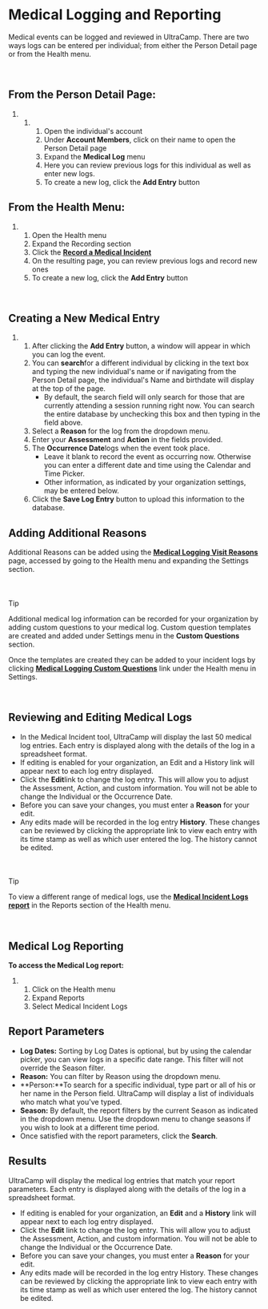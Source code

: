 # Medical Logging and Reporting
Medical events can be logged and reviewed in UltraCamp. There are two ways logs can be entered per individual; from either the Person Detail page or from the Health menu.  


 


## From the Person Detail Page:


1. 1. 1. Open the individual's account
		2. Under **Account Members**, click on their name to open the Person Detail page
		3. Expand the **Medical Log** menu
		4. Here you can review previous logs for this individual as well as enter new logs.
		5. To create a new log, click the **Add Entry** button



  
  



## From the Health Menu:


1. 1. Open the Health menu
	2. Expand the Recording section
	3. Click the [**Record a Medical Incident**](https://www.ultracamp.com/admin/MedicalLogging/MedicalLog.aspx)
	4. On the resulting page, you can review previous logs and record new ones
	5. To create a new log, click the **Add Entry** button



 


## Creating a New Medical Entry


1. 1. After clicking the **Add Entry** button, a window will appear in which you can log the event.
	2. You can **search**for a different individual by clicking in the text box and typing the new individual's name or if navigating from the Person Detail page, the individual's Name and birthdate will display at the top of the page.
		* By default, the search field will only search for those that are currently attending a session running right now. You can search the entire database by unchecking this box and then typing in the field above.
	3. Select a **Reason** for the log from the dropdown menu.
	4. Enter your **Assessment** and **Action** in the fields provided.
	5. The **Occurrence Date**logs when the event took place.
		* Leave it blank to record the event as occurring now. Otherwise you can enter a different date and time using the Calendar and Time Picker.
		* Other information, as indicated by your organization settings, may be entered below.
	6. Click the **Save Log Entry** button to upload this information to the database.


## 


## Adding Additional Reasons


Additional Reasons can be added using the [**Medical Logging Visit Reasons**](https://www.ultracamp.com/admin/MedicalLogging/MedicalLogReason.aspx) page, accessed by going to the Health menu and expanding the Settings section.


 



#### 
 Tip


Additional medical log information can be recorded for your organization by adding custom questions to your medical log. Custom question templates are created and added under Settings menu in the **Custom Questions** section.


Once the templates are created they can be added to your incident logs by clicking [**Medical Logging Custom Questions**](https://www.ultracamp.com/admin/MedicalLogging/MedicalLogCustomQuestions.aspx) link under the Health menu in Settings.



 


## Reviewing and Editing Medical Logs


* In the Medical Incident tool, UltraCamp will display the last 50 medical log entries. Each entry is displayed along with the details of the log in a spreadsheet format.
* If editing is enabled for your organization, an Edit and a History link will appear next to each log entry displayed.
* Click the **Edit**link to change the log entry. This will allow you to adjust the Assessment, Action, and custom information. You will not be able to change the Individual or the Occurrence Date.
* Before you can save your changes, you must enter a **Reason** for your edit.
* Any edits made will be recorded in the log entry **History**. These changes can be reviewed by clicking the appropriate link to view each entry with its time stamp as well as which user entered the log. The history cannot be edited.


 



#### 
 Tip


To view a different range of medical logs, use the [**Medical Incident Logs report**](https://www.ultracamp.com/admin/Reports/MedicalLogging/MedicalLogs.aspx) in the Reports section of the Health menu.



 


## Medical Log Reporting


**To access the Medical Log report:**


1. 1. Click on the Health menu
	2. Expand Reports
	3. Select Medical Incident Logs



  
  



## Report Parameters


* **Log Dates:** Sorting by Log Dates is optional, but by using the calendar picker, you can view logs in a specific date range. This filter will not override the Season filter.
* **Reason:** You can filter by Reason using the dropdown menu.
* **Person:**To search for a specific individual, type part or all of his or her name in the Person field. UltraCamp will display a list of individuals who match what you've typed.
* **Season:** By default, the report filters by the current Season as indicated in the dropdown menu. Use the dropdown menu to change seasons if you wish to look at a different time period.
* Once satisfied with the report parameters, click the **Search**.


## 


## Results


UltraCamp will display the medical log entries that match your report parameters. Each entry is displayed along with the details of the log in a spreadsheet format.


* If editing is enabled for your organization, an **Edit** and a **History** link will appear next to each log entry displayed.
* Click the **Edit** link to change the log entry. This will allow you to adjust the Assessment, Action, and custom information. You will not be able to change the Individual or the Occurrence Date.
* Before you can save your changes, you must enter a **Reason** for your edit.
* Any edits made will be recorded in the log entry History. These changes can be reviewed by clicking the appropriate link to view each entry with its time stamp as well as which user entered the log. The history cannot be edited.
